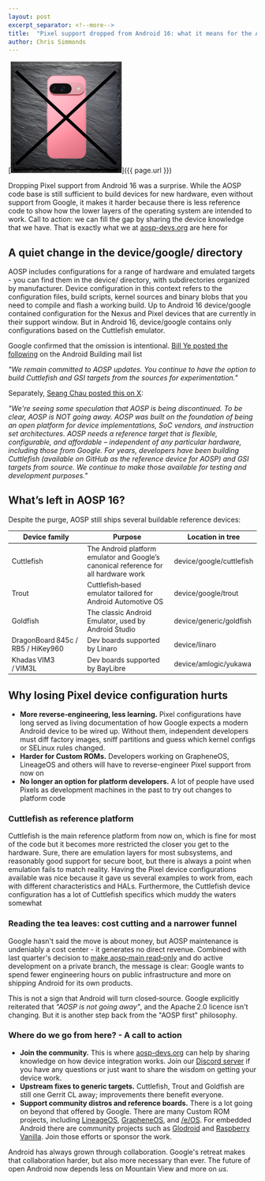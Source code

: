 ```yaml
---
layout: post
excerpt_separator: <!--more-->
title:  "Pixel support dropped from Android 16: what it means for the AOSP developer community"
author: Chris Simmonds
---
```

[![No Pixel support in AOSP for Android 16](/assets/images/blog-no-pixel.png)]({{ page.url }})

Dropping Pixel support from Android 16 was a surprise. While the AOSP code base is still sufficient to build devices for new hardware, even without support from Google, it makes it harder because there is less reference code to show how the lower layers of the operating system are intended to work. Call to action: we can fill the gap by sharing the device knowledge that we have. That is exactly what we at [aosp-devs.org](https://aosp-devs.org) are here for

<!--more-->
 	 	

## A quiet change in the device/google/ directory
AOSP includes configurations for a range of hardware and emulated targets - you can find them in the device/ directory, with subdirectories organized by manufacturer. Device configuration in this context refers to the configuration files, build scripts, kernel sources and binary blobs that you need to compile and flash a working build. Up to Android 16 device/google contained configuration for the Nexus and Pixel devices that are currently in their support window. But in Android 16, device/google contains only configurations based on the Cuttlefish emulator.

Google confirmed that the omission is intentional. [Bill Ye posted the following](https://groups.google.com/g/android-building/c/c4_W34xH55I/m/Cu0jCJjtAwAJ) on the Android Building mail list

_"We remain committed to AOSP updates. You continue to have the option to build Cuttlefish and GSI targets from the sources for experimentation."_

Separately, [Seang Chau posted this on X](https://x.com/seangchau/status/1933029688202703062?t=Btky5f3cIU5qQQI14cf-VQ):

_"We're seeing some speculation that AOSP is being discontinued. To be clear, AOSP is NOT going away. AOSP was built on the foundation of being an open platform for device implementations, SoC vendors, and instruction set architectures. AOSP needs a reference target that is flexible, configurable, and affordable – independent of any particular hardware, including those from Google. For years, developers have been building Cuttlefish (available on GitHub as the reference device for AOSP) and GSI targets from source. We continue to make those available for testing and development purposes."_

## What’s left in AOSP 16?
Despite the purge, AOSP still ships several buildable reference devices:

| Device family | Purpose                                                      | Location in tree |
| ------------- | ------------------------------------------------------------ | ---------------- |
| Cuttlefish    | The Android platform emulator and Google’s canonical reference for all hardware work | device/google/cuttlefish |
| Trout         | Cuttlefish‑based emulator tailored for Android Automotive OS | device/google/trout |
| Goldfish      | The classic Android Emulator, used by Android Studio         | device/generic/goldfish |
| DragonBoard 845c / RB5 / HiKey960 | Dev boards supported by Linaro           | device/linaro |
| Khadas VIM3 / VIM3L | Dev boards supported by BayLibre                       | device/amlogic/yukawa |


## Why losing Pixel device configuration hurts
* **More reverse‑engineering, less learning.** Pixel configurations have long served as living documentation of how Google expects a modern Android device to be wired up. Without them, independent developers must diff factory images, sniff partitions and guess which kernel configs or SELinux rules changed.
* **Harder for Custom ROMs.** Developers working on GrapheneOS, LineageOS and others will have to reverse-engineer Pixel support from now on
* **No longer an option for platform developers.** A lot of people have used Pixels as development machines in the past to try out changes to platform code

### Cuttlefish as reference platform
Cuttlefish is the main reference platform from now on, which is fine for most of the code but it becomes more restricted the closer you get to the hardware. Sure, there are emulation layers for most subsystems, and reasonably good support for secure boot, but there is always a point when emulation fails to match reality. Having the Pixel device configurations available was nice because it gave us several examples to work from, each with different characteristics and HALs. Furthermore, the Cuttlefish device configuration has a lot of Cuttlefish specifics which muddy the waters somewhat

### Reading the tea leaves: cost cutting and a narrower funnel
Google hasn't said the move is about money, but AOSP maintenance is undeniably a cost center - it generates no direct revenue. Combined with last quarter's decision to [make aosp‑main read‑only](https://source.android.com/docs/setup/about/faqs#main-merge) and do active development on a private branch, the message is clear: Google wants to spend fewer engineering hours on public infrastructure and more on shipping Android for its own products.

This is not a sign that Android will turn closed‑source. Google explicitly reiterated that _"AOSP is not going away"_, and the Apache 2.0 licence isn't changing. But it is another step back from the "AOSP first" philosophy.

### Where do we go from here? - A call to action
* **Join the community.** This is where [aosp-devs.org](https://aosp-devs.org) can help by sharing knowledge on how device integration works. Join our [Discord server](https://discord.gg/hH59SPKYv8) if you have any questions or just want to share the wisdom on getting your device work.
* **Upstream fixes to generic targets.** Cuttlefish, Trout and Goldfish are still one Gerrit CL away; improvements there benefit everyone.
* **Support community distros and reference boards.** There is a lot going on beyond that offered by Google. There are many Custom ROM projects, including [LineageOS](https://lineageos.org/), [GrapheneOS](https://grapheneos.org/), and [/e/OS](https://e.foundation/e-os/). For embedded Android there are community projects such as [Glodroid](https://glodroid.github.io/) and [Raspberry Vanilla](https://github.com/raspberry-vanilla). Join those efforts or sponsor the work.


Android has always grown through collaboration. Google's retreat makes that collaboration harder, but also more necessary than ever. The future of open Android now depends less on Mountain View and more on _us_.



